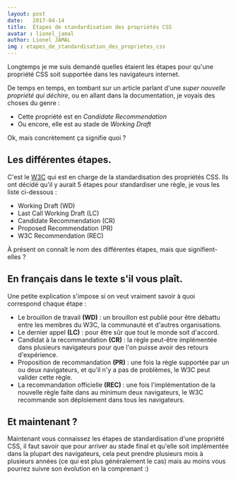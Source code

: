 ```yaml
---
layout: post
date:   2017-04-14
title:  Étapes de standardisation des propriétés CSS
avatar : lionel_jamal
author: Lionel JAMAL
img : etapes_de_standardisation_des_proprietes_css
---
```


Longtemps je me suis demandé quelles étaient les étapes pour qu'une propriété CSS soit supportée dans les navigateurs internet.

De temps en temps, en tombant sur un article parlant d'une _super nouvelle propriété qui déchire_, ou en allant dans la documentation, je voyais des choses du genre :

* Cette propriété est en _Candidate Recommendation_
* Ou encore, elle est au stade de _Working Draft_

Ok, mais concrètement ça signifie quoi ?

## Les différentes étapes.

C'est le [W3C](https://www.w3.org/) qui est en charge de la standardisation des propriétés CSS. Ils ont décidé qu'il y aurait 5 étapes pour standardiser une règle, je vous les liste ci-dessous :

* Working Draft (WD)
* Last Call Working Draft (LC)
* Candidate Recommendation (CR)
* Proposed Recommendation (PR)
* W3C Recommendation (REC)

À présent on connaît le nom des différentes étapes, mais que signifient-elles ?

## En français dans le texte s'il vous plaît.

Une petite explication s'impose si on veut vraiment savoir à quoi correspond chaque étape :

* Le brouillon de travail **(WD)** : un brouillon est publié pour être débattu entre les membres du W3C, la communauté et d'autres organisations.
* Le dernier appel **(LC)** : pour être sûr que tout le monde soit d'accord.
* Candidat à la recommandation **(CR)** : la règle peut-être implémentée dans plusieurs navigateurs pour que l'on puisse avoir des retours d'expérience.
* Proposition de recommandation **(PR)** : une fois la règle supportée par un ou deux navigateurs, et qu'il n'y a pas de problèmes, le W3C peut valider cette règle.
* La recommandation officielle **(REC)** : une fois l'implémentation de la nouvelle règle faite dans au minimum deux navigateurs, le W3C recommande son déploiement dans tous les navigateurs.

## Et maintenant ?

Maintenant vous connaissez les étapes de standardisation d'une propriété CSS, il faut savoir que pour arriver au stade final et qu'elle soit implémentée dans la plupart des navigateurs, cela peut prendre plusieurs mois à plusieurs années (ce qui est plus généralement le cas) mais au moins vous pourrez suivre son évolution en la comprenant :)
